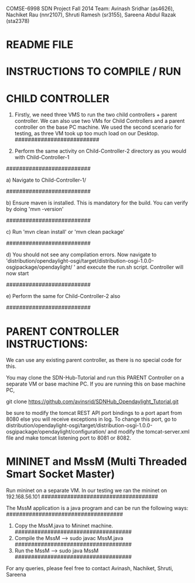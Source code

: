 COMSE-6998 SDN Project Fall 2014
   Team: Avinash Sridhar (as4626), Nachiket Rau (nnr2107), Shruti Ramesh (sr3155), Sareena Abdul Razak (sta2378)

README FILE
===============================================================================================================

INSTRUCTIONS TO COMPILE / RUN
===============================================================================================================

CHILD CONTROLLER
===============================================================================================================

1) Firstly, we need three VMS to run the two child controllers + parent controller. We can also use two VMs for Child Controllers
	and a parent controller on the base PC machine. We used the second scenario for testing, as three VM took up too much load on our
	Desktop.
##########################

2) Perform the same activity on Child-Controller-2 directory as you would with Child-Controller-1

##########################

a) Navigate to Child-Controller-1/

##########################

b) Ensure maven is installed. This is mandatory for the build. You can verify by doing 'mvn -version'

##########################

c) Run 'mvn clean install' or 'mvn clean package'

##########################

d) You should not see any compilation errors. Now navigate to 'distribution/opendaylight-osgi/target/distribution-osgi-1.0.0-osgipackage/opendaylight/
   ' and execute the run.sh script. Controller will now start

##########################

e) Perform the same for Child-Controller-2 also

##########################

PARENT CONTROLLER INSTRUCTIONS:
===============================================================================================================
We can use any existing parent controller, as there is no special code for this.

You may clone the SDN-Hub-Tutorial and run this PARENT Controller on a separate VM or base machine PC. If you are running this on base machine PC,

git clone https://github.com/avinsrid/SDNHub_Opendaylight_Tutorial.git

be sure to modify the tomcat REST API port bindings to a port apart from 8080 else you will receive exceptions in log. To change this port, go to 
distribution/opendaylight-osgi/target/distribution-osgi-1.0.0-osgipackage/opendaylight/configuration/ and modify the tomcat-server.xml file and make tomcat listening port to 8081 or 8082.

MININET and MssM (Multi Threaded Smart Socket Master)
==============================================================================================================

Run mininet on a separate VM. In our testing we ran the mininet on 192.168.56.101
####################################

The MssM application is a java program and can be run the following ways:
####################################
1) Copy the MssM.java to Mininet machine.
####################################
2) Compile the MssM --> sudo javac MssM.java
####################################
3) Run the MssM --> sudo java MssM
####################################

For any queries, please feel free to contact Avinash, Nachiket, Shruti, Sareena


 

